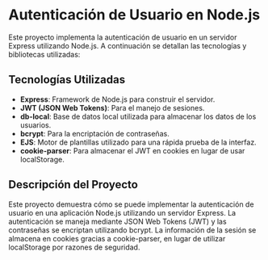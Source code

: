 # Autenticación de Usuario en Node.js

Este proyecto implementa la autenticación de usuario en un servidor Express utilizando Node.js. A continuación se detallan las tecnologías y bibliotecas utilizadas:

## Tecnologías Utilizadas

- **Express**: Framework de Node.js para construir el servidor.
- **JWT (JSON Web Tokens)**: Para el manejo de sesiones.
- **db-local**: Base de datos local utilizada para almacenar los datos de los usuarios.
- **bcrypt**: Para la encriptación de contraseñas.
- **EJS**: Motor de plantillas utilizado para una rápida prueba de la interfaz.
- **cookie-parser**: Para almacenar el JWT en cookies en lugar de usar localStorage.

## Descripción del Proyecto

Este proyecto demuestra cómo se puede implementar la autenticación de usuario en una aplicación Node.js utilizando un servidor Express. La autenticación se maneja mediante JSON Web Tokens (JWT) y las contraseñas se encriptan utilizando bcrypt. La información de la sesión se almacena en cookies gracias a cookie-parser, en lugar de utilizar localStorage por razones de seguridad.



